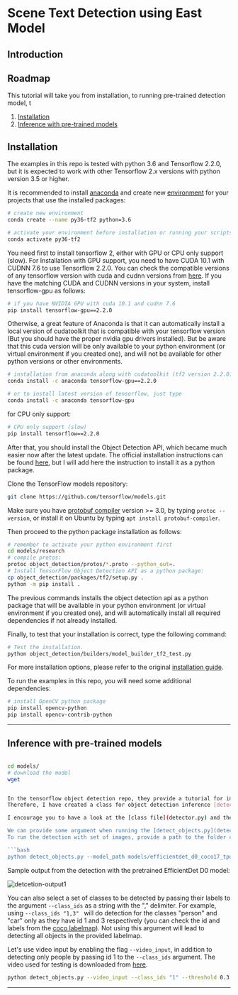 # Scene Text Detection using East Model



## Introduction





## Roadmap

This tutorial will take you from installation, to running pre-trained detection model, t

1. [Installation](#installation)
2. [Inference with pre-trained models](#inference-with-pre-trained-models)


## Installation

The examples in this repo is tested with python 3.6 and Tensorflow 2.2.0, but it is expected to work with other Tensorflow 2.x versions with python version 3.5 or higher.

It is recommended to install [anaconda](https://www.anaconda.com/products/individual) and create new [environment](https://docs.conda.io/projects/conda/en/latest/user-guide/tasks/manage-environments.html) for your projects that use the installed packages:

```bash
# create new environment
conda create --name py36-tf2 python=3.6

# activate your environment before installation or running your scripts 
conda activate py36-tf2
``` 

You need first to install tensorflow 2, either with GPU or CPU only support (slow). For Installation with GPU support, you need to have CUDA 10.1 with CUDNN 7.6 to use Tensorflow 2.2.0.
You can check the compatible versions of any tensorflow version with cuda and cudnn versions from [here](https://www.tensorflow.org/install/source#tested_build_configurations).
If you have the matching CUDA and CUDNN versions in your system, install tensorflow-gpu as follows: 

```bash
# if you have NVIDIA GPU with cuda 10.1 and cudnn 7.6
pip install tensorflow-gpu==2.2.0
```

Otherwise, a great feature of Anaconda is that it can automatically install a local version of cudatoolkit that is compatible with your tensorflow version (But you should have the proper nvidia gpu drivers installed).
But be aware that this cuda version will be only available to your python environment (or virtual environment if you created one), and will not be available for other python versions or other environments.

```bash
# installation from anaconda along with cudatoolkit (tf2 version 2.2.0)
conda install -c anaconda tensorflow-gpu==2.2.0

# or to install latest version of tensorflow, just type
conda install -c anaconda tensorflow-gpu
```

for CPU only support:

```bash
# CPU only support (slow)
pip install tensorflow==2.2.0
```

After that, you should install the Object Detection API, which became much easier now after the latest update.
The official installation instructions can be found [here](https://github.com/tensorflow/models/blob/master/research/object_detection/g3doc/tf2.md), but I will add here the instruction to install it as a python package.

Clone the TensorFlow models repository:

```bash
git clone https://github.com/tensorflow/models.git
```

Make sure you have [protobuf compiler](https://grpc.io/docs/protoc-installation/#install-using-a-package-manager) version >= 3.0, by typing `protoc --version`, or install it on Ubuntu by typing `apt install protobuf-compiler`.

Then proceed to the python package installation as follows:

```bash
# remember to activate your python environment first
cd models/research
# compile protos:
protoc object_detection/protos/*.proto --python_out=.
# Install TensorFlow Object Detection API as a python package:
cp object_detection/packages/tf2/setup.py .
python -m pip install .
```

The previous commands installs the object detection api as a python package that will be available in your python environment (or virtual environment if you created one),
and will automatically install all required dependencies if not already installed.

Finally, to test that your installation is correct, type the following command: 

```bash
# Test the installation.
python object_detection/builders/model_builder_tf2_test.py
```

For more installation options, please refer to the original [installation guide](https://github.com/tensorflow/models/blob/master/research/object_detection/g3doc/tf2.md).

To run the examples in this repo, you will need some additional dependencies:

```bash
# install OpenCV python package
pip install opencv-python
pip install opencv-contrib-python
```
------------------------------------------------------------

## Inference with pre-trained models


```bash

cd models/
# download the model
wget 


In the tensorflow object detection repo, they provide a tutorial for inference in this [notebook](https://github.com/tensorflow/models/blob/master/research/object_detection/colab_tutorials/inference_from_saved_model_tf2_colab.ipynb), but it is not so clean and needs many improvements.
Therefore, I have created a class for object detection inference [detector.py](detector.py), along with an example script [detect_objects.py](detect_objects.py) to use this class to run the inference with input images, or from a video.   

I encourage you to have a look at the [class file](detector.py) and the [example script](detect_objects.py) and adapt it to your application. But let's first see how to use it to get the inference running with the EfficientDet D0 model we have just downloaded.  

We can provide some argument when running the [detect_objects.py](detect_objects.py) script. For instance, the `--model_path` argument sets the path of the trained model, and the `--path_to_labelmap` points to the labelmap file of your dataset (here we use the one for coco dataset).
To run the detection with set of images, provide a path to the folder containing the images in the argument `--images_dir`.

```bash
python detect_objects.py --model_path models/efficientdet_d0_coco17_tpu-32/saved_model --path_to_labelmap models/mscoco_label_map.pbtxt --images_dir data/samples/images/
```

Sample output from the detection with the pretrained EfficientDet D0 model:

![detcetion-output1](data/samples/output/1.jpg)


You can also select a set of classes to be detected by passing their labels to the argument `--class_ids` as a string with the "," delimiter. For example, using `--class_ids "1,3" ` will do detection for the classes "person" and "car" only as they have id 1 and 3 respectively
(you can check the id and labels from the [coco labelmap](models/mscoco_label_map.pbtxt)). Not using this argument will lead to detecting all objects in the provided labelmap.

Let's use video input by enabling the flag `--video_input`, in addition to detecting only people by passing id 1 to the `--class_ids` argument. The video used for testing is downloaded from [here](https://www.youtube.com/watch?v=pk96gqasGBQ).

```bash
python detect_objects.py --video_input --class_ids "1" --threshold 0.3  --video_path data/samples/pedestrian_test.mp4 --model_path models/efficientdet_d0_coco17_tpu-32/saved_model --path_to_labelmap models/mscoco_label_map.pbtxt
```

------------------------------------------------------------





